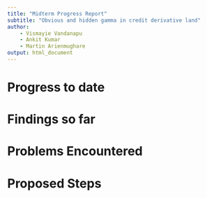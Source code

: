 ```yaml
---
title: "Midterm Progress Report"
subtitle: "Obvious and hidden gamma in credit derivative land"
author: 
    - Vismayie Vandanapu
    - Ankit Kumar
    - Martin Arienmughare
output: html_document
---
```



# Progress to date


# Findings so far


# Problems Encountered


# Proposed Steps



